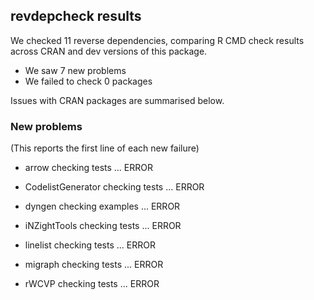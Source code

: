 ## revdepcheck results

We checked 11 reverse dependencies, comparing R CMD check results across CRAN and dev versions of this package.

 * We saw 7 new problems
 * We failed to check 0 packages

Issues with CRAN packages are summarised below.

### New problems
(This reports the first line of each new failure)

* arrow
  checking tests ... ERROR

* CodelistGenerator
  checking tests ... ERROR

* dyngen
  checking examples ... ERROR

* iNZightTools
  checking tests ... ERROR

* linelist
  checking tests ... ERROR

* migraph
  checking tests ... ERROR

* rWCVP
  checking tests ... ERROR

